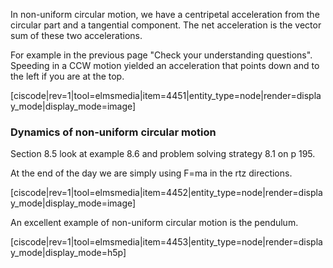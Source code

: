 In non-uniform circular motion, we have a centripetal acceleration from the circular part and a tangential component. The net acceleration is the vector sum of these two accelerations. 

For example in the previous page "Check your understanding questions". Speeding in a CCW motion yielded an acceleration that points down and to the left if you are at the top. 

[ciscode|rev=1|tool=elmsmedia|item=4451|entity_type=node|render=display_mode|display_mode=image]

### Dynamics of non-uniform circular motion

<stop-note title="Read Knight 4ed" icon="stopnoteicons:book-icon">
  <span slot="message">Section 8.5</span>
</stop-note>
look at example 8.6 and problem solving strategy 8.1 on p 195.

At the end of the day we are simply using F=ma in the rtz directions. 

[ciscode|rev=1|tool=elmsmedia|item=4452|entity_type=node|render=display_mode|display_mode=image]

An excellent example of non-uniform circular motion is the pendulum. 

[ciscode|rev=1|tool=elmsmedia|item=4453|entity_type=node|render=display_mode|display_mode=h5p]

